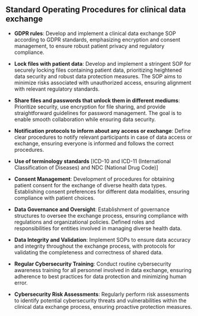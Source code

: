 ## Standard Operating Procedures for clinical data exchange
- **GDPR rules**: Develop and implement a clinical data exchange SOP according to GDPR standards, emphasizing encryption and consent management, to ensure robust patient privacy and regulatory compliance.

- **Lock files with patient data**: Develop and implement a stringent SOP for securely locking files containing patient data, prioritizing heightened data security and robust data protection measures. The SOP aims to minimize risks associated with unauthorized access, ensuring alignment with relevant regulatory standards.

- **Share files and passwords that unlock them in different mediums**: Prioritize security, use encryption for file sharing, and provide straightforward guidelines for password management. The goal is to enable smooth collaboration while ensuring data security.

- **Notification protocols to inform about any access or exchange**: Define clear procedures to notify relevant participants in case of data access or exchange, ensuring everyone is informed and follows the correct procedures.

- **Use of terminology standards** [ICD-10 and ICD-11 (International Classification of Diseases) and NDC (National Drug Code)]

- **Consent Management**: Development of procedures for obtaining patient consent for the exchange of diverse health data types. Establishing consent preferences for different data modalities, ensuring compliance with patient choices.

- **Data Governance and Oversight**: Establishment of governance structures to oversee the exchange process, ensuring compliance with regulations and organizational policies. Defined roles and responsibilities for entities involved in managing diverse health data.

- **Data Integrity and Validation**: Implement SOPs to ensure data accuracy and integrity throughout the exchange process, with protocols for validating the completeness and correctness of shared data.

- **Regular Cybersecurity Training**: Conduct routine cybersecurity awareness training for all personnel involved in data exchange, ensuring adherence to best practices for data protection and minimizing human error.

- **Cybersecurity Risk Assessments**: Regularly perform risk assessments to identify potential cybersecurity threats and vulnerabilities within the clinical data exchange process, ensuring proactive protection measures.
